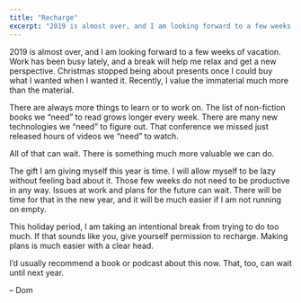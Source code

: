 ```yaml
---
title: "Recharge"
excerpt: "2019 is almost over, and I am looking forward to a few weeks of vacation. There are always more things to learn or to work on. All of that can wait."
---
```

2019 is almost over, and I am looking forward to a few weeks of vacation. Work has been busy lately, and a break will help me relax and get a new perspective. Christmas stopped being about presents once I could buy what I wanted when I wanted it. Recently, I value the immaterial much more than the material.

There are always more things to learn or to work on. The list of non-fiction books we “need” to read grows longer every week. There are many new technologies we “need” to figure out. That conference we missed just released hours of videos we “need” to watch.

All of that can wait. There is something much more valuable we can do.

The gift I am giving myself this year is time. I will allow myself to be lazy without feeling bad about it. Those few weeks do not need to be productive in any way. Issues at work and plans for the future can wait. There will be time for that in the new year, and it will be much easier if I am not running on empty.

This holiday period, I am taking an intentional break from trying to do too much. If that sounds like you, give yourself permission to recharge. Making plans is much easier with a clear head.

I’d usually recommend a book or podcast about this now. That, too, can wait until next year.

– Dom

